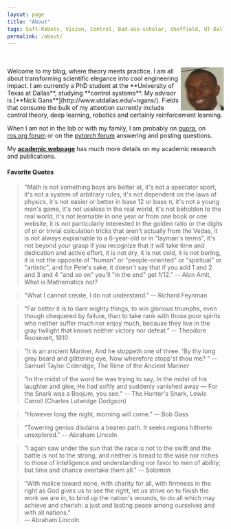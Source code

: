 ```yaml
---
layout: page
title: "About"
tags: Soft-Robots, Vision, Control, Bad-ass-scholar, Sheffield, UT-Dallas, Research-Assistant, Teaching-Assistant, RoboTec-Lab.
permalink: /about/
---
```


<br>
<br>

<img src="/downloads/Pat.jpg" alt="Me" align="right" style="width:100px;height:100px;">
Welcome to my blog, where theory meets practice. I am all about transforming scientific elegance into cool engineering impact. I am currently a PhD student at the **University of Texas at Dallas**, studying **control systems**. My advisor is [**Nick Gans**](http://www.utdallas.edu/~ngans/). Fields that consume the bulk of my attention currently include control theory, deep learning, robotics and certainly reinforcement learning.

When I am not in the lab or with my family, I am probably on [quora](https://www.quora.com/profile/Lekan-4), on [ros.org forum](http://answers.ros.org) or on the [pytorch forum](http://discuss.pytorch.org) answering and posting questions.

My [**academic webpage**](http://www.utdallas.edu/~opo140030/) has much more details on my academic research and publications.

#### Favorite Quotes

> "Math is not something boys are better at, it's not a spectator sport, it's not a system of arbitrary rules, it's not dependent on the laws of physics, it's not easier or better in base 12 or base π, it's not a young man's game, it's not useless in the real world, it's not beholden to the real world, it's not learnable in one year or from one book or one website, it is not particularly interested in the golden ratio or the digits of pi or trivial calculation tricks that aren't actually from the Vedas, it is not always explainable to a 6-year-old or in "layman's terms", it's not beyond your grasp if you recognize that it will take time and dedication and active effort, it is not dry, it is not cold, it is not boring, it is not the opposite of "human" or "people-oriented" or "spiritual" or "artistic", and for Pete's sake, it doesn't say that if you add 1 and 2 and 3 and 4 "and so on" you'll "in the end" get 1/12."
                      -- Alon Amit, What is Mathematics not?

> "What I cannot create, I do not understand."
                      -- Richard Feynman

>"Far better it is to dare mighty things, to win glorious triumphs, even though chequered by failure, than to take rank with those poor spirits who neither suffer much nor enjoy much,  because they live in the gray twilight that knows neither victory nor defeat."
                      -- Theodore Roosevelt, 1910

> "It is an ancient Mariner,
And he stoppeth one of three.
'By thy long grey beard and glittering eye,
Now wherefore stopp'st thou me? "
                      -- Samuel Taylor Coleridge, The Rime of the Ancient Mariner

> "In the midst of the word he was trying to say,
In the midst of his laughter and glee,
He had softly and suddenly vanished away —
For the Snark was a Boojum, you see."
                      -- The Hunter's Snark, Lewis Carroll (Charles Lutwidge Dodgson)

> "However long the night, morning will come."
                      -- Bob Gass

> "Towering genius disdains a beaten path. It seeks regions hitherto unexplored."
                      -- Abraham Lincoln

> "I again saw under the sun that the race is not to the swift and the battle is not to the strong, and neither is bread to the wise nor riches to those of intelligence and understanding nor favor to men of ability; but time and chance overtake them all."
                      -- Solomon

> "With malice toward none, with charity for all, with firmness in the right as God gives us to see the right, let us strive on to finish the work we are in, to bind up the nation's wounds, to do all which may achieve and cherish: a just and lasting peace among ourselves and with all nations."                      
                      -- Abraham Lincoln

